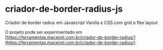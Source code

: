 # criador-de-border-radius-js
Criador de border radius em Javascript Vanilla e CSS com grid e flex layout

O projeto pode ser experimentado em [https://ferramentas.maceioti.com.br/criador-de-border-radius/](https://ferramentas.maceioti.com.br/criador-de-border-radius/)